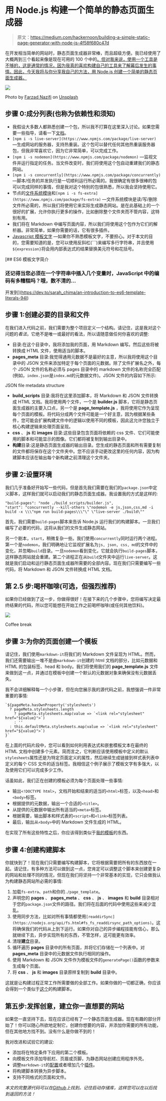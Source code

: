 # 用 Node.js 构建一个简单的静态页面生成器

> 原文：<https://medium.com/hackernoon/building-a-simple-static-page-generator-with-node-js-4f58f680c47d>

在开发相当简单的网站时，静态页面生成器非常棒，而且超级方便。我已经使用了大概两到三个看起来像是现在可用的 100 个中的[。但对我来说，使用一个工具是不够的，这是通常的情况，因为我真的喜欢构建自己的工具来了解幕后发生的事情。因此，今天我将与你分享我自己的方法，用 Node.js 创建一个简单的静态页面生成器。](https://www.staticgen.com/)

![](img/e564521429fa528453475cb5e1c79fba.png)

Photo by [Farzad Nazifi](https://unsplash.com/photos/p-xSl33Wxyc?utm_source=unsplash&utm_medium=referral&utm_content=creditCopyText) on [Unsplash](https://unsplash.com/?utm_source=unsplash&utm_medium=referral&utm_content=creditCopyText)

## 步骤 0:成分列表(也称为依赖性和须知)

*   我假设大多数人都熟悉创建一个包，所以我不打算在这里深入讨论。如果您需要一些指导，请看一下[文档](https://docs.npmjs.com/cli/init)。
*   `[npm i -s live-server](https://www.npmjs.com/package/live-server)` —生成网站的服务器，支持热重装。这个包可以替代任何其他热重装服务器包，但我非常喜欢它，因为它非常简单，可以完成工作。
*   `[npm i -s nodemon](https://www.npmjs.com/package/nodemon)` —监视文件并运行指定的任务。当文件改变时，我们将使用这个包自动重建我们的静态网站。
*   `[npm i -s concurrently](https://www.npmjs.com/package/concurrently)` —脚本/任务的并发执行是一切顺利运行所必需的。我很确定有很多很棒的包可以完成同样的事情，但是我对这个特别的包很熟悉，所以我会坚持使用它。
*   节点的[文件系统模块](https://nodejs.org/api/fs.html#fs_file_system)和`[npm i -s fs-extra](https://www.npmjs.com/package/fs-extra)` —文件系统模块是读/写/删除文件所必需的，所以我们将使用它来实际生成静态网站。是在此基础上的一个很好的扩展，允许你执行更多的操作，比如删除整个文件夹而不管内容，这特别有用。
*   我们将在 Markdown 中编写页面内容，所以我们将使用这个包作为它们的解析器。非常简单，如果你需要的话，它有很多插件。
*   [Javascript 模板文字](https://developer.mozilla.org/en-US/docs/Web/JavaScript/Reference/Template_literals) —如果你不熟悉模板文字，不要担心。对于本文的目的，您需要知道的是，您可以使用反斜杠(```)来编写多行字符串，并且使用`${expression}`将会用内部表达式的结果替换美元符号和花括号。

[](https://dev.to/sarah_chima/an-introduction-to-es6-template-literals-94l) [## ES6 模板文字简介

### 还记得当您必须在一个字符串中插入几个变量时，JavaScript 中的编码有多糟糕吗？哦，数不清的…

开发到](https://dev.to/sarah_chima/an-introduction-to-es6-template-literals-94l) 

## 步骤 1:创建必要的目录和文件

在我们进入代码之前，我们需要为整个项目定义一个结构。请记住，这是我对这个问题的*看法*，它绝不是唯一或最好的看法，所以请随意做任何你喜欢的调整:

*   目录:在这个目录中，我将添加我的页面，用 Markdown 编写。然后这些将被转换成 HTML 文件，使用适当的脚本。
*   **pages_meta** 目录:我觉得通用元数据不是最好的主意，所以我将使用这个目录中的 JSON 文件来添加特定于每个页面的元数据。除了文件扩展名之外，每个 JSON 文件的名称必须与 pages 目录中的 markdown 文件的名称完全匹配(例如，`index.json`是`index.md`的元数据文件)。JSON 文件的内容如下所示:

JSON file metadata structure

*   **build_scripts** 目录:我将在这里添加脚本，将 Markdown 和 JSON 文件转换成 HTML 文档。我将使用两个文件，一个是 **builder.js** 脚本，它将是静态页面生成器的主要入口点，另一个是 **page_template.js** ，我将使用它作为呈现每个页面的模板。将代码分成两个文件可能是一个好主意，因为根据某些条件，您可能会扩展构建文件中的逻辑以使用不同的模板，因此这允许您独立于核心构建逻辑来处理页面呈现。
*   **css** 、 **js** 和 **images** 目录:这些目录包含页面将依赖的 css 文件、它们可能使用的脚本和可能显示的图像。它们都将被复制到输出目录中。
*   **构建**目录:这是静态页面生成器的输出目录。您生成的静态页面和所有需要复制的文件都将保存在这个文件夹中。您不应该手动更改这里的任何内容，因为构建脚本应该在输出每个新构建之前清理这个文件夹。

## 步骤 2:设置环境

我们几乎准备好开始写一些代码，但是首先我们需要在我们的`package.json`中定义脚本，这样我们就可以启动我们的静态页面生成器。我设置我的方式是这样的:

```
"build-pages": "node ./build_scripts/builder.js",                           "start": "concurrently --kill-others \"nodemon -e js,json,css,md -i build -x \\\"npm run build-pages\\\"\" \"live-server ./build\""
```

首先，我们需要`build-pages`脚本来告诉 Node.js 运行我们的构建脚本。一旦我们编写了必要的代码，这将从我们的文件生成静态网站。

另一个剧本，`start`，稍微复杂一些。我们使用`concurrently`同时运行两个进程。第一个是`nodemon`，我们明确地让它监视扩展名为`js, json, css, md`的文件中的变化，并忽略`build`目录。一旦`nodemon`看到变化，它就会执行`build-pages`脚本，这样静态网站就会重建。第二个进程正在从`build`文件夹中运行`live-server`。这就是我们启动和运行静态页面生成器所需要的全部内容。现在我们只需要编写一些代码，将 Markdown 和 JSON 文件转换成 HTML 文档。

## 第 2.5 步:喝杯咖啡(可选，但强烈推荐)

如果你已经做到了这一步，你做得很好！在接下来的几个步骤中，您将编写决定最终结果的代码，所以您可能想在开始工作之前喝杯咖啡(或任何其他饮料)。

![](img/b34d902040184af25d58ac327b79bde7.png)

Coffee break

## 步骤 3:为你的页面创建一个模板

请记住，我们使用`markdown-it`将我们的 Markdown 文件呈现为 HTML。然而，我们还需要输出一堆不是由`markdown-it`创建的 html 文档的部分，比如元数据和 HTML 的包装标签、head 和 body。我们将使用我们的 **page_template.js** 文件来做到这一点，并通过在模板中创建一个默认的元数据对象来确保没有元数据丢失。

我不会详细解释每一个小步骤，但在向您展示我的源代码之前，我想强调一件非常重要的事情:

```
`${pageMeta.hasOwnProperty('stylesheets')                                  
  ? pageMeta.stylesheets.length                                 
    ? pageMeta.stylesheets.map(value => `<link rel="stylesheet" href="${value}">`)                                 
    : ''                               
  : this.defaultMeta.stylesheets.map(value => `<link rel="stylesheet" href="${value}">`)                           
}`
```

在上面的代码片段中，您可以看到如何利用表达式和嵌套模板文本在最终的 HTML 文档中创建多个元素。简而言之，它判断应该使用模板中定义的默认`stylesheets`属性还是为特定页面定义的属性，然后继续生成链接到样式表列表中定义的每个 CSS 文件的适当标签。我相信这个例子展示了模板文字有多强大，以及使用它们可以完成多少工作。

话虽如此，我们正在创建的模板必须为每个页面处理一些事情:

*   输出`<!DOCTYPE html>`，文档开始和结束的适当的`<html>`标签，以及`<head>`和`<body>`标签。
*   根据提供的元数据，输出一个合适的`<title>`。
*   从提供的元数据中输出所有适当的`<meta>`标签。
*   根据需要，输出脚本和样式表的`<script>`和`<link>`标签列表。
*   最后，输出从`<body>`中的 Markdown 文件生成的 HTML。

在实现了所有这些特性之后，你应该得到类似于[我的模板](https://github.com/Chalarangelo/node-static-page-generator/blob/master/build_scripts/page_template.js)的东西。

## 步骤 4:创建构建脚本

你就快到了！现在我们只需要编写构建脚本，它将根据需要把所有的东西放在一起。请记住，有多种方法可以做到这一点，您肯定可以调整这个脚本来创建更复杂的网站和处理不同的情况，但现在我们将坚持一个非常基本的实现，它只会做我认为构建静态网站所必需的事情:

1.  加载`fs-extra`、`path`和你的`./page_template`。
2.  声明您的 **pages** 、 **pages_meta** 、 **css** 、 **js** 、 **images** 和 **build** 目录相对于您的`package.json`文件的路径。我们将在后面的代码中使用这些来减少混乱。
3.  使用同步方法，比如对所有事情都使用`[readdirSync](https://nodejs.org/api/fs.html#fs_fs_readdirsync_path_options)`。这将确保我们的代码从上到下运行。如果你对自己的异步编程技能有信心，那么就继续下去，异步实现所有的东西，不管怎样，这可能更有效率。
4.  清理**建立**目录。
5.  循环遍历 **pages** 目录中的所有页面，并将它们存储在一个列表中。对 **pages_meta** 目录中的元数据文件执行相同的操作。
6.  使用 Markdown 和 JSON 文件作为模板文件的`generatePage()`函数的参数来生成每个页面。
7.  将 **css** 、 **js** 和 **images** 目录原样复制到 **build** 目录中。

这就是让构建过程正常工作所需要做的全部工作。如果你做的一切都正确，你应该会得到一个类似于[这个](https://github.com/Chalarangelo/node-static-page-generator/blob/master/build_scripts/builder.js)的构建脚本。

## 第五步:发挥创意，建立你一直想要的网站

如果您一直坚持下去，现在应该已经有了一个静态页面生成器。现在有趣的部分开始了！你可以随心所欲地定制它，创建你想要的内容，并添加你需要的所有功能，但在其他地方找不到。没有什么是你做不到的！

我对改进和试验它的建议:

*   添加将在特定条件下应用的第二个模板。
*   向模板文件添加导航栏、页眉或页脚，为静态网站创建应用程序外壳。
*   调整`markdown-it`的[配置](https://markdown-it.github.io/markdown-it/#MarkdownIt.configure)或者增加几个[插件](https://www.npmjs.com/browse/keyword/markdown-it-plugin)。
*   将构建脚本转换为异步脚本。
*   支持不同格式的页面和文件。

*本文的完整源代码可以在*[*Github*](https://github.com/Chalarangelo/node-static-page-generator)*上找到。记住启动存储库，这样您可以在以后找到返回的方法！*